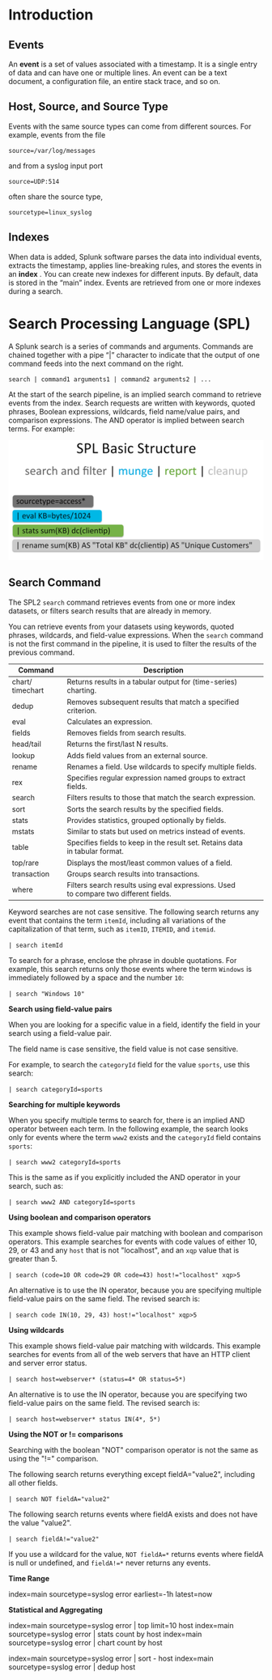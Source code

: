 # Introduction

## Events

An **event** is a set of values associated with a timestamp. It is a single entry of data and can have one or multiple lines. An event can be a text document, a configuration file, an entire stack trace, and so on.

## Host, Source, and Source Type

Events with the same source types can come from different sources. For example, events from the file

```
source=/var/log/messages
```

and from a syslog input port

```
source=UDP:514
```

often share the source type,

```
sourcetype=linux_syslog
```

## Indexes

When data is added, Splunk software parses the data into individual events, extracts the timestamp, applies line-breaking rules, and stores the events in an  **index** . You can create new indexes for different inputs. By default, data is stored in the “main” index. Events are retrieved from one or more indexes during a search.

# Search Processing Language (SPL)

A Splunk search is a series of commands and arguments. Commands are chained together with a pipe “|” character to indicate that the output of one command feeds into the next command on the right.

```
search | command1 arguments1 | command2 arguments2 | ...
```

At the start of the search pipeline, is an implied search command to retrieve events from the index. Search requests are written with keywords, quoted phrases, Boolean expressions, wildcards, field name/value pairs, and comparison expressions. The AND operator is implied between search terms. For example:

![1719934769778](image/README/1719934769778.png)

## Search Command

The SPL2 `search` command retrieves events from one or more index datasets, or filters search results that are already in memory.

You can retrieve events from your datasets using keywords, quoted phrases, wildcards, and field-value expressions. When the `search` command is not the first command in the pipeline, it is used to filter the results of the previous command.

| Command          | Description                                                                           |
| ---------------- | ------------------------------------------------------------------------------------- |
| chart/ timechart | Returns results in a tabular output for (time-series) charting.                       |
| dedup            | Removes subsequent results that match a specified criterion.                          |
| eval             | Calculates an expression.                                                             |
| fields           | Removes fields from search results.                                                   |
| head/tail        | Returns the first/last N results.                                                     |
| lookup           | Adds field values from an external source.                                            |
| rename           | Renames a field. Use wildcards to specify multiple fields.                            |
| rex              | Specifies regular expression named groups to extract fields.                          |
| search           | Filters results to those that match the search expression.                            |
| sort             | Sorts the search results by the specified fields.                                     |
| stats            | Provides statistics, grouped optionally by fields.                                    |
| mstats           | Similar to stats but used on metrics instead of events.                               |
| table            | Specifies fields to keep in the result set. Retains data in tabular format.          |
| top/rare         | Displays the most/least common values of a field.                                     |
| transaction      | Groups search results into transactions.                                              |
| where            | Filters search results using eval expressions. Used to compare two different fields. |

Keyword searches are not case sensitive. The following search returns any event that contains the term `itemId`, including all variations of the capitalization of that term, such as `itemID`, `ITEMID`, and `itemid`.

`| search itemId`

To search for a phrase, enclose the phrase in double quotations. For example, this search returns only those events where the term `Windows` is immediately followed by a space and the number `10`:

`| search "Windows 10"`

**Search using field-value pairs**

When you are looking for a specific value in a field, identify the field in your search using a field-value pair.

The field name is case sensitive, the field value is not case sensitive.

For example, to search the `categoryId` field for the value `sports`, use this search:

`| search categoryId=sports`

**Searching for multiple keywords**

When you specify multiple terms to search for, there is an implied AND operator between each term. In the following example, the search looks only for events where the term `www2` exists and the `categoryId` field contains `sports`:

`| search www2 categoryId=sports`

This is the same as if you explicitly included the AND operator in your search, such as:

`| search www2 AND categoryId=sports`

**Using boolean and comparison operators**

This example shows field-value pair matching with boolean and comparison operators. This example searches for events with code values of either 10, 29, or 43 and any `host` that is not "localhost", and an `xqp` value that is greater than 5.

`| search (code=10 OR code=29 OR code=43) host!="localhost" xqp>5`

An alternative is to use the IN operator, because you are specifying multiple field-value pairs on the same field. The revised search is:

`| search code IN(10, 29, 43) host!="localhost" xqp>5`

**Using wildcards**

This example shows field-value pair matching with wildcards. This example searches for events from all of the web servers that have an HTTP client and server error status.

`| search host=webserver* (status=4* OR status=5*)`

An alternative is to use the IN operator, because you are specifying two field-value pairs on the same field. The revised search is:

`| search host=webserver* status IN(4*, 5*)`

**Using the NOT or != comparisons**

Searching with the boolean "NOT" comparison operator is not the same as using the "!=" comparison.

The following search returns everything except fieldA="value2", including all other fields.

`| search NOT fieldA="value2"`

The following search returns events where fieldA exists and does not have the value "value2".

`| search fieldA!="value2"`

If you use a wildcard for the value, `NOT fieldA=*` returns events where fieldA is null or undefined, and `fieldA!=*` never returns any events.

**Time Range**

index=main sourcetype=syslog error earliest=-1h latest=now

**Statistical and Aggregating**

index=main sourcetype=syslog error | top limit=10 host
index=main sourcetype=syslog error | stats count by host
index=main sourcetype=syslog error | chart count by host

index=main sourcetype=syslog error | sort - host
index=main sourcetype=syslog error | dedup host
